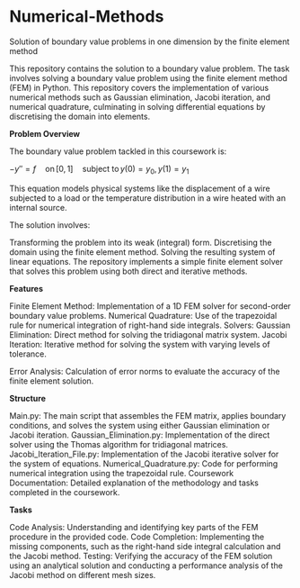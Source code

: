 # Numerical-Methods
Solution of boundary value problems in one dimension by the finite element method

This repository contains the solution to a boundary value problem. The task involves solving a boundary value problem using the finite element method (FEM) in Python. This repository covers the implementation of various numerical methods such as Gaussian elimination, Jacobi iteration, and numerical quadrature, culminating in solving differential equations by discretising the domain into elements.

**Problem Overview**

The boundary value problem tackled in this coursework is:

$- y'' = f \quad \text{on} \, [0,1] \quad \text{subject to} \, y(0) = y_0, \, y(1) = y_1$


 
This equation models physical systems like the displacement of a wire subjected to a load or the temperature distribution in a wire heated with an internal source.

The solution involves:

Transforming the problem into its weak (integral) form.
Discretising the domain using the finite element method.
Solving the resulting system of linear equations.
The repository implements a simple finite element solver that solves this problem using both direct and iterative methods.

**Features**

Finite Element Method: Implementation of a 1D FEM solver for second-order boundary value problems.
Numerical Quadrature: Use of the trapezoidal rule for numerical integration of right-hand side integrals.
Solvers:
Gaussian Elimination: Direct method for solving the tridiagonal matrix system.
Jacobi Iteration: Iterative method for solving the system with varying levels of tolerance.

Error Analysis: Calculation of error norms to evaluate the accuracy of the finite element solution.

**Structure**

Main.py: The main script that assembles the FEM matrix, applies boundary conditions, and solves the system using either Gaussian elimination or Jacobi iteration.
Gaussian_Elimination.py: Implementation of the direct solver using the Thomas algorithm for tridiagonal matrices.
Jacobi_Iteration_File.py: Implementation of the Jacobi iterative solver for the system of equations.
Numerical_Quadrature.py: Code for performing numerical integration using the trapezoidal rule.
Coursework Documentation: Detailed explanation of the methodology and tasks completed in the coursework.

**Tasks**

Code Analysis: Understanding and identifying key parts of the FEM procedure in the provided code.
Code Completion: Implementing the missing components, such as the right-hand side integral calculation and the Jacobi method.
Testing: Verifying the accuracy of the FEM solution using an analytical solution and conducting a performance analysis of the Jacobi method on different mesh sizes.
